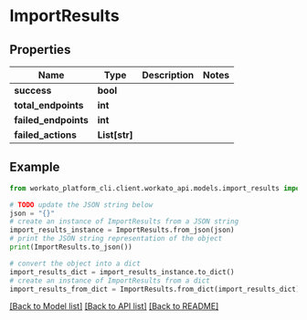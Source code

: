 # ImportResults


## Properties

Name | Type | Description | Notes
------------ | ------------- | ------------- | -------------
**success** | **bool** |  | 
**total_endpoints** | **int** |  | 
**failed_endpoints** | **int** |  | 
**failed_actions** | **List[str]** |  | 

## Example

```python
from workato_platform_cli.client.workato_api.models.import_results import ImportResults

# TODO update the JSON string below
json = "{}"
# create an instance of ImportResults from a JSON string
import_results_instance = ImportResults.from_json(json)
# print the JSON string representation of the object
print(ImportResults.to_json())

# convert the object into a dict
import_results_dict = import_results_instance.to_dict()
# create an instance of ImportResults from a dict
import_results_from_dict = ImportResults.from_dict(import_results_dict)
```
[[Back to Model list]](../README.md#documentation-for-models) [[Back to API list]](../README.md#documentation-for-api-endpoints) [[Back to README]](../README.md)


